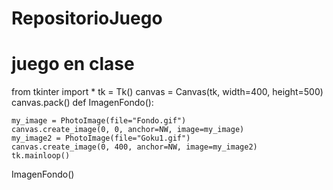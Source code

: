 # RepositorioJuego
# juego en clase
from tkinter import *
tk = Tk()
canvas = Canvas(tk, width=400, height=500)
canvas.pack()
def ImagenFondo():

    my_image = PhotoImage(file="Fondo.gif")
    canvas.create_image(0, 0, anchor=NW, image=my_image)
    my_image2 = PhotoImage(file="Goku1.gif")
    canvas.create_image(0, 400, anchor=NW, image=my_image2)
    tk.mainloop()

ImagenFondo()